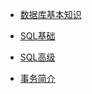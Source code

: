 * [数据库基本知识](./数据库/数据库基础/数据库基本知识.md)

* [SQL基础](./数据库/数据库基础/SQL基础.md)

* [SQL高级](./数据库/数据库基础/SQL高级.md)

* [事务简介](./数据库/数据库基础/事务简介.md)